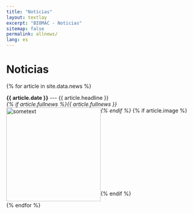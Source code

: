 ```yaml
---
title: "Noticias"
layout: textlay
excerpt: "BIOMAC - Noticias"
sitemap: false
permalink: allnews/
lang: es
---
```


# Noticias

{% for article in site.data.news %}
<p>
<strong>
{{ article.date }}</strong>  --- {{ article.headline }} <br>
<em>{% if article.fullnews %}{{ article.fullnews }}<br>{% endif %}</em>
{% if article.image %}
<img src="{{ site.url }}{{ site.basurl }}/images/newspic/{{ article.image }}" class="img" height = "250px" width="auto"  style="float: left" alt = "sometext" />
<br><br><br><br><br><br><br><br><br><br><br><br><br>
{% endif %}
</p>
{% endfor %}

